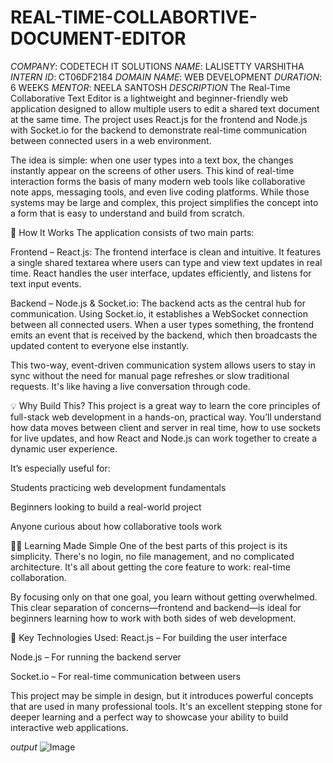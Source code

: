 # REAL-TIME-COLLABORTIVE-DOCUMENT-EDITOR


*COMPANY*: CODETECH IT SOLUTIONS
*NAME*: LALISETTY VARSHITHA
*INTERN ID*: CT06DF2184
*DOMAIN NAME*: WEB DEVELOPMENT
*DURATION*: 6 WEEKS
*MENTOR*: NEELA SANTOSH 
*DESCRIPTION*
The Real-Time Collaborative Text Editor is a lightweight and beginner-friendly web application designed to allow multiple users to edit a shared text document at the same time. The project uses React.js for the frontend and Node.js with Socket.io for the backend to demonstrate real-time communication between connected users in a web environment.

The idea is simple: when one user types into a text box, the changes instantly appear on the screens of other users. This kind of real-time interaction forms the basis of many modern web tools like collaborative note apps, messaging tools, and even live coding platforms. While those systems may be large and complex, this project simplifies the concept into a form that is easy to understand and build from scratch.

🔧 How It Works
The application consists of two main parts:

Frontend – React.js:
The frontend interface is clean and intuitive. It features a single shared textarea where users can type and view text updates in real time. React handles the user interface, updates efficiently, and listens for text input events.

Backend – Node.js & Socket.io:
The backend acts as the central hub for communication. Using Socket.io, it establishes a WebSocket connection between all connected users. When a user types something, the frontend emits an event that is received by the backend, which then broadcasts the updated content to everyone else instantly.

This two-way, event-driven communication system allows users to stay in sync without the need for manual page refreshes or slow traditional requests. It's like having a live conversation through code.

💡 Why Build This?
This project is a great way to learn the core principles of full-stack web development in a hands-on, practical way. You’ll understand how data moves between client and server in real time, how to use sockets for live updates, and how React and Node.js can work together to create a dynamic user experience.

It’s especially useful for:

Students practicing web development fundamentals

Beginners looking to build a real-world project

Anyone curious about how collaborative tools work

🧑‍💻 Learning Made Simple
One of the best parts of this project is its simplicity. There's no login, no file management, and no complicated architecture. It's all about getting the core feature to work: real-time collaboration.

By focusing only on that one goal, you learn without getting overwhelmed. This clear separation of concerns—frontend and backend—is ideal for beginners learning how to work with both sides of web development.

🧱 Key Technologies Used:
React.js – For building the user interface

Node.js – For running the backend server

Socket.io – For real-time communication between users

This project may be simple in design, but it introduces powerful concepts that are used in many professional tools. It's an excellent stepping stone for deeper learning and a perfect way to showcase your ability to build interactive web applications.

*output*
![Image](https://github.com/user-attachments/assets/b35dfaa0-ca2f-44af-aa9f-ac82b963e83b)

